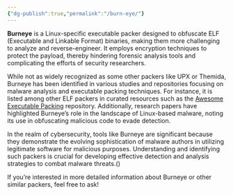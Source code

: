 ```yaml
---
{"dg-publish":true,"permalink":"/burn-eye/"}
---
```


**Burneye** is a Linux-specific executable packer designed to obfuscate ELF (Executable and Linkable Format) binaries, making them more challenging to analyze and reverse-engineer. It employs encryption techniques to protect the payload, thereby hindering forensic analysis tools and complicating the efforts of security researchers.

  

While not as widely recognized as some other packers like UPX or Themida, Burneye has been identified in various studies and repositories focusing on malware analysis and executable packing techniques. For instance, it is listed among other ELF packers in curated resources such as the [Awesome Executable Packing](https://github.com/packing-box/awesome-executable-packing) repository. Additionally, research papers have highlighted Burneye’s role in the landscape of Linux-based malware, noting its use in obfuscating malicious code to evade detection.

  

In the realm of cybersecurity, tools like Burneye are significant because they demonstrate the evolving sophistication of malware authors in utilizing legitimate software for malicious purposes. Understanding and identifying such packers is crucial for developing effective detection and analysis strategies to combat malware threats.()

  

If you’re interested in more detailed information about Burneye or other similar packers, feel free to ask!